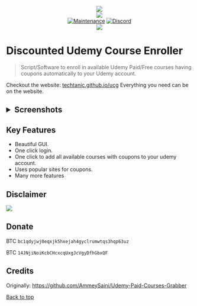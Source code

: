 <p align="center">
    <img src="https://github.com/techtanic/Discounted-Udemy-Course-Enroller/blob/master/UCG-logo.png?raw=true">
    <br/>
    <img src="https://forthebadge.com/images/badges/made-with-python.svg">
    <br/>
    <a href="https://github.com/techtanic/Discounted-Udemy-Course-Enroller/graphs/commit-activity"><img alt="Maintenance" src="https://img.shields.io/badge/Maintained%3F-yes-green.svg?style=for-the-badge"></a>
    <a target="_blank" href="https://discord.gg/wFsfhJh4Rh"><img alt="Discord" src="https://img.shields.io/discord/703266580846346361.svg?label=Discord&logo=Discord&colorB=7289da&style=for-the-badge"></a>
    <br/>
    <a href="https://github.com/techtanic/Discounted-Udemy-Course-Enroller"><img src="https://cdn.discordapp.com/attachments/823472016999972884/833663336666365962/standard_10.gif"></a>
</p>


# Discounted Udemy Course Enroller

> Script/Software to enroll in available Udemy Paid/Free courses having coupons automatically to your Udemy account.

Checkout the website: [techtanic.github.io/ucg](https://techtanic.github.io/ucg/)
Everything you need can be on the website.

<h2><details>
<summary>Screenshots</summary>

![Login](https://cdn.discordapp.com/attachments/823472016999972884/824183983197782026/unknown.png)

![Cookie Login](https://cdn.discordapp.com/attachments/823472016999972884/824184031524552725/unknown.png)

![Discounted Udemy Course Enroller](https://cdn.discordapp.com/attachments/823472016999972884/824184807155302400/unknown.png)

![Coupon Scraping](https://cdn.discordapp.com/attachments/823472016999972884/824184975645212683/unknown.png)

![Enrolling](https://cdn.discordapp.com/attachments/823472016999972884/824187751075282974/unknown.png)
</details>


## Key Features

- Beautiful GUI.
- One click login.
- One click to add all available courses with coupons to your udemy account.
- Uses popular sites for coupons.
- Many more features


## Disclaimer
![](https://cdn.discordapp.com/attachments/749247352073617518/785906195767754753/unknown.png)
## Donate

BTC `bc1qdyjwj0eqxjk5hxejah4gyclrumwtqs3hqp63uz` 

BTC `14JNjiNoiKcbCHcxcqUxgJcVgyDfhGbxQF`

## Credits 

Originally: https://github.com/AmmeySaini/Udemy-Paid-Courses-Grabber

[Back to top](#)
